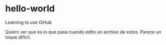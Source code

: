 # hello-world
Learning to use GiHub

Quiero ver que es lo que pasa cuando edito un archivo de estos.
Parece un toque dificil.
